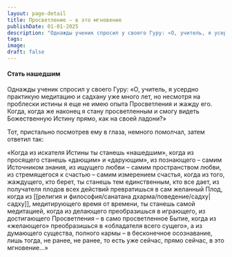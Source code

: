 ```yaml
---
layout: page-detail
title: Просветление – в это мгновение
publishDate: 01-01-2025
description: "Однажды ученик спросил у своего Гуру: «О, учитель, я усердно практикую медитацию и садхану уже много лет, но несмотря на проблески истины я еще не имею опыта Просветления и жажду его. Когда, когда же наконец я стану просветленным и смогу видеть Божественную Истину прямо, как на своей ладони?»"
tags:
image:
draft: false
---
```

#### Стать нашедшим

Однажды ученик спросил у своего Гуру: «О, учитель, я усердно практикую медитацию и садхану уже много лет, но несмотря на проблески истины я еще не имею опыта Просветления и жажду его. Когда, когда же наконец я стану просветленным и смогу видеть Божественную Истину прямо, как на своей ладони?»

Тот, пристально посмотрев ему в глаза, немного помолчал, затем ответил так:

«Когда из искателя Истины ты станешь «нашедшим»,  когда из просящего станешь «дающим» и «дарующим»,  из познающего – самим Источником знания, из ищущего любви – самим пространством любви,  из стремящегося к счастью – самим измерением счастья, когда из того, жаждущего, кто берет,  ты станешь тем единственным, кто все дает, из получателя плодов всех действий  превратишься в сам желанный Плод, когда из [[религия и философия/санатана дхарма/поведение/садху|садху]], медитирующего время от времени,  ты станешь самой медитацией, когда из делающего преобразишься в играющего,  из достигающего Просветления – в само просветленное Бытие, когда из «желающего» преобразишься в «обладателя всего сущего»,  а из думающего существа, полного кармы –  в бесконечное осознавание, лишь тогда, не ранее, не ранее,  то есть уже сейчас, прямо сейчас,  в это мгновение...»